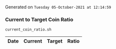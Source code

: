 Generated on `Tuesday 05-October-2021 at 12:14:59`

### Current to Target Coin Ratio
`current_coin_ratio.sh`

Date|Current|Target|Ratio
---|---|---|---
